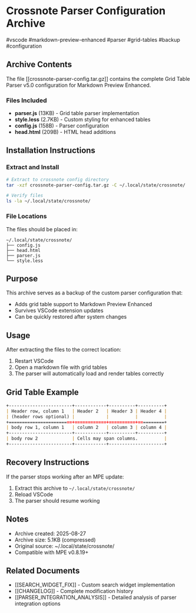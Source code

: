 # Crossnote Parser Configuration Archive

#vscode #markdown-preview-enhanced #parser #grid-tables #backup #configuration

## Archive Contents

The file [[crossnote-parser-config.tar.gz]] contains the complete Grid Table Parser v5.0 configuration for Markdown Preview Enhanced.

### Files Included
- **parser.js** (13KB) - Grid table parser implementation
- **style.less** (2.7KB) - Custom styling for enhanced tables
- **config.js** (158B) - Parser configuration
- **head.html** (209B) - HTML head additions

## Installation Instructions

### Extract and Install
```bash
# Extract to crossnote config directory
tar -xzf crossnote-parser-config.tar.gz -C ~/.local/state/crossnote/

# Verify files
ls -la ~/.local/state/crossnote/
```

### File Locations
The files should be placed in:
```
~/.local/state/crossnote/
├── config.js
├── head.html
├── parser.js
└── style.less
```

## Purpose

This archive serves as a backup of the custom parser configuration that:
- Adds grid table support to Markdown Preview Enhanced
- Survives VSCode extension updates
- Can be quickly restored after system changes

## Usage

After extracting the files to the correct location:
1. Restart VSCode
2. Open a markdown file with grid tables
3. The parser will automatically load and render tables correctly

## Grid Table Example

```markdown
+------------------------+------------+----------+----------+
| Header row, column 1   | Header 2   | Header 3 | Header 4 |
| (header rows optional) |            |          |          |
+========================+============+==========+==========+
| body row 1, column 1   | column 2   | column 3 | column 4 |
+------------------------+------------+----------+----------+
| body row 2             | Cells may span columns.          |
+------------------------+------------+---------------------+
```

## Recovery Instructions

If the parser stops working after an MPE update:
1. Extract this archive to `~/.local/state/crossnote/`
2. Reload VSCode
3. The parser should resume working

## Notes

- Archive created: 2025-08-27
- Archive size: 5.1KB (compressed)
- Original source: ~/.local/state/crossnote/
- Compatible with MPE v0.8.19+

## Related Documents

- [[SEARCH_WIDGET_FIX]] - Custom search widget implementation
- [[CHANGELOG]] - Complete modification history
- [[PARSER_INTEGRATION_ANALYSIS]] - Detailed analysis of parser integration options